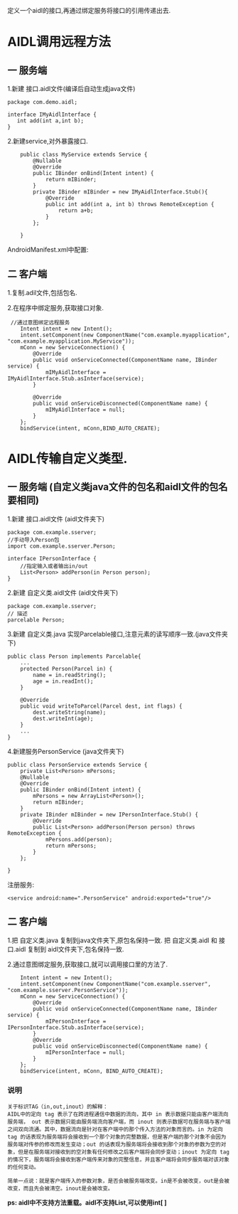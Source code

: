 定义一个aidl的接口,再通过绑定服务将接口的引用传递出去.


# AIDL调用远程方法

## 一 服务端

1.新建 接口.aidl文件(编译后自动生成java文件)

	package com.demo.aidl;
	
	interface IMyAidlInterface {
	   int add(int a,int b);
	}

2.新建service,对外暴露接口.

		public class MyService extends Service {
		    @Nullable
		    @Override
		    public IBinder onBind(Intent intent) {
		        return mIBinder;
		    }
		    private IBinder mIBinder = new IMyAidlInterface.Stub(){
		        @Override
		        public int add(int a, int b) throws RemoteException {
		            return a+b;
		        }
		    };
		
		}

AndroidManifest.xml中配置:

<service android:name=".MyService" android:exported="true"/>

## 二 客户端

1.复制.adil文件,包括包名.

2.在程序中绑定服务,获取接口对象.

     //通过意图绑定远程服务
        Intent intent = new Intent();
        intent.setComponent(new ComponentName("com.example.myapplication", "com.example.myapplication.MyService"));
        mConn = new ServiceConnection() {
            @Override
            public void onServiceConnected(ComponentName name, IBinder service) {
                mIMyAidlInterface = IMyAidlInterface.Stub.asInterface(service);
            }
    
            @Override
            public void onServiceDisconnected(ComponentName name) {
                mIMyAidlInterface = null;
            }
        };
        bindService(intent, mConn,BIND_AUTO_CREATE);

# AIDL传输自定义类型.

## 一 服务端 (自定义类java文件的包名和aidl文件的包名要相同)

1.新建 接口.aidl文件 (aidl文件夹下)

	package com.example.sserver;
	//手动导入Person包
	import com.example.sserver.Person;
	
	interface IPersonInterface {
	    //指定输入或者输出in/out
	    List<Person> addPerson(in Person person);
	}

2.新建 自定义类.aidl文件 (aidl文件夹下)

	package com.example.sserver;
	// 描述
	parcelable Person;

3.新建 自定义类.java 实现Parcelable接口,注意元素的读写顺序一致.(java文件夹下) 

	public class Person implements Parcelable{
		...
	    protected Person(Parcel in) {
	        name = in.readString();
	        age = in.readInt();
	    }
	
	    @Override
	    public void writeToParcel(Parcel dest, int flags) {
	        dest.writeString(name);
	        dest.writeInt(age);
	    }
		...
	}

4.新建服务PersonService (java文件夹下)

	public class PersonService extends Service {
	    private List<Person> mPersons;
	    @Nullable
	    @Override
	    public IBinder onBind(Intent intent) {
	        mPersons = new ArrayList<Person>();
	        return mIBinder;
	    }
	    private IBinder mIBinder = new IPersonInterface.Stub() {
	        @Override
	        public List<Person> addPerson(Person person) throws RemoteException {
	            mPersons.add(person);
	            return mPersons;
	        }
	    };
	    
	}

注册服务:

	<service android:name=".PersonService" android:exported="true"/>


## 二 客户端

1.把 自定义类.java 复制到java文件夹下,原包名保持一致.
  把 自定义类.aidl 和 接口.aidl 复制到 aidl文件夹下,包名保持一致.

2.通过意图绑定服务,获取接口,就可以调用接口里的方法了.

        Intent intent = new Intent();
        intent.setComponent(new ComponentName("com.example.sserver", "com.example.sserver.PersonService"));
        mConn = new ServiceConnection() {
            @Override
            public void onServiceConnected(ComponentName name, IBinder service) {
                mIPersonInterface = IPersonInterface.Stub.asInterface(service);
            }
            @Override
            public void onServiceDisconnected(ComponentName name) {
                mIPersonInterface = null;
            }
        };
        bindService(intent, mConn, BIND_AUTO_CREATE);


### 说明 ###

	关于标识TAG（in,out,inout）的解释：
	AIDL中的定向 tag 表示了在跨进程通信中数据的流向，其中 in 表示数据只能由客户端流向服务端， out 表示数据只能由服务端流向客户端，而 inout 则表示数据可在服务端与客户端之间双向流通。其中，数据流向是针对在客户端中的那个传入方法的对象而言的。in 为定向 tag 的话表现为服务端将会接收到一个那个对象的完整数据，但是客户端的那个对象不会因为服务端对传参的修改而发生变动；out 的话表现为服务端将会接收到那个对象的参数为空的对象，但是在服务端对接收到的空对象有任何修改之后客户端将会同步变动；inout 为定向 tag 的情况下，服务端将会接收到客户端传来对象的完整信息，并且客户端将会同步服务端对该对象的任何变动。
	
	简单一点说：就是客户端传入的参数对象，是否会被服务端改变。in是不会被改变，out是会被改变，而且先会被清空。inout是会被改变。

**ps: aidl中不支持方法重载。aidl不支持List<Integer>,可以使用int[ ]**

